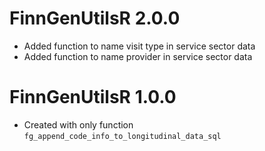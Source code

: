 # FinnGenUtilsR 2.0.0

- Added function to name visit type in service sector data
- Added function to name provider in service sector data


# FinnGenUtilsR 1.0.0

- Created with only function `fg_append_code_info_to_longitudinal_data_sql`
